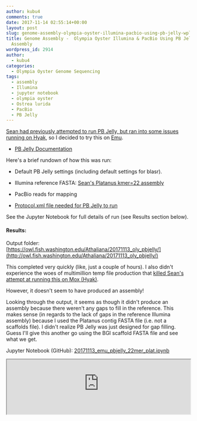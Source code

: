 ```yaml
---
author: kubu4
comments: true
date: 2017-11-14 02:55:14+00:00
layout: post
slug: genome-assembly-olympia-oyster-illumina-pacbio-using-pb-jelly-wplatanus-assembly
title: Genome Assembly -  Olympia Oyster Illumina & PacBio Using PB Jelly w/Platanus
  Assembly
wordpress_id: 2914
author:
  - kubu4
categories:
  - Olympia Oyster Genome Sequencing
tags:
  - assembly
  - Illumina
  - jupyter notebook
  - olympia oyster
  - Ostrea lurida
  - PacBio
  - PB Jelly
---
```


[Sean had previously attempted to run PB Jelly, but ran into some issues running on Hyak](https://genefish.wordpress.com/2017/05/04/lots-of-moving-files-and-output-stuff/), so I decided to try this on [Emu](2017/10/30/software-installation-pb-jelly-suite-and-blasr-on-emu.html).





  * [PB Jelly Documentation](https://sourceforge.net/p/pb-jelly/wiki/Home/)



Here's a brief rundown of how this was run:



  * Default PB Jelly settings (including default settings for blasr).


  * Illumina reference FASTA: [Sean's Platanus kmer=22 assembly](https://owl.fish.washington.edu/scaphapoda/Sean/Oly_Platanus_Assembly_Kmer-22/Oly_Out__contig.fa)


  * PacBio reads for mapping


  * [Protocol.xml file needed for PB Jelly to run](https://owl.fish.washington.edu/Athaliana/20171113_oly_pbjelly/Protocol.xml)



See the Jupyter Notebook for full details of run (see Results section below).



#### Results:



Output folder: [https://owl.fish.washington.edu/Athaliana/20171113_oly_pbjelly/](http://owl.fish.washington.edu/Athaliana/20171113_oly_pbjelly/)

This completed very quickly (like, just a couple of hours). I also didn't experience the woes of multimillion temp file production that [killed Sean's attempt at running this on Mox (Hyak)](https://genefish.wordpress.com/2017/05/04/lots-of-moving-files-and-output-stuff/).

However, it doesn't seem to have produced an assembly!

Looking through the output, it seems as though it didn't produce an assembly because there weren't any gaps to fill in the reference. This makes sense (in regards to the lack of gaps in the reference Illumina assembly) because I used the Platanus contig FASTA file (i.e. not a scaffolds file). I didn't realize PB Jelly was just designed for gap filling. Guess I'll give this another go using the BGI scaffold FASTA file and see what we get.

Jupyter Notebook (GitHub): [20171113_emu_pbjelly_22mer_plat.ipynb](https://github.com/sr320/LabDocs/blob/master/jupyter_nbs/sam/20171113_emu_pbjelly_22mer_plat.ipynb)

<iframe src="https://render.githubusercontent.com/view/ipynb?commit=59a6f41c902a9a1c813ccbc69ef11d49e3251a4f&enc;_url=68747470733a2f2f7261772e67697468756275736572636f6e74656e742e636f6d2f73723332302f4c6162446f63732f353961366634316339303261396131633831336363626336396566313164343965333235316134662f6a7570797465725f6e62732f73616d2f32303137313131335f656d755f70626a656c6c795f32326d65725f706c61742e6970796e62&nwo;=sr320%2FLabDocs&path;=jupyter_nbs%2Fsam%2F20171113_emu_pbjelly_22mer_plat.ipynb&repository;_id=13746500&repository;_type=Repository#451b7b1c-53c5-4b62-9576-2bd9961bb52e" width="100%" same_height_as="window" scrolling="yes"></iframe>
